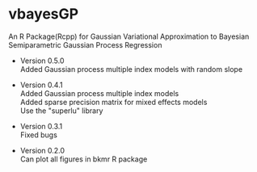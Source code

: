 # vbayesGP
An R Package(Rcpp) for Gaussian Variational Approximation to Bayesian Semiparametric Gaussian Process Regression

- Version 0.5.0  
Added Gaussian process multiple index models with random slope

- Version 0.4.1  
Added Gaussian process multiple index models  
Added sparse precision matrix for mixed effects models  
Use the "superlu" library 
  
- Version 0.3.1  
Fixed bugs

- Version 0.2.0  
Can plot all figures in bkmr R package


